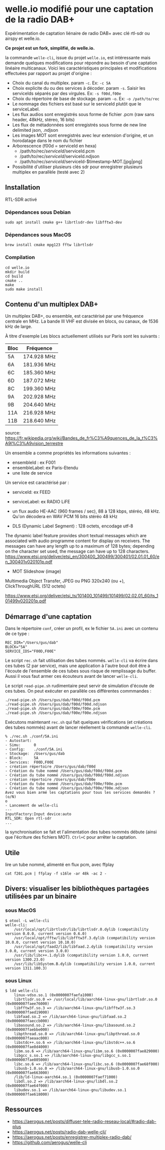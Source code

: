 # welle.io modifié pour une captation de la radio DAB+

Expérimentation de captation liénaire de radio DAB+ avec clé rtl-sdr ou airspy et welle.io.

**Ce projet est un fork, simplifié, de welle.io.**

la commande `welle-cli`, issue du projet `welle.io`, est intéressante mais demande quelques modifications pour répondre au besoin d'une captation linéaire multicanaux. Voici les caractéristiques principales et modifications effectuées par rapport au projet d'origine :

- Choix du canal du multiplex. param `-c`. Ex: `-c 5A`
- Choix explicite du ou des services à décoder. param `-s`. Saisir les serviceIds séparés par des virgules. Ex: `-s f00d,f00e`
- Choix du répertoire de base de stockage. param `-o`. Ex: `-o /path/to/rec`
- Le nommage des fichiers est basé sur le serviceId plutôt que le serviceLabel.
- Les flux audios sont enregistrés sous forme de fichier .pcm (raw sans header, 48kHz, stéreo, 16 bits)
- Les flux de métadonnées sont enregistrés sous forme de new line delimited json, .ndjson
- Les images MOT sont enregistrés avec leur extension d'origine, et un horodatage dans le nom du fichier
- Arborescence (f00d = serviceId en hexa)
  - /path/to/rec/$serviceId/$serviceId.pcm
  - /path/to/rec/$serviceId/$serviceId.ndjson
  - /path/to/rec/$serviceId/$serviceId-$timestamp-MOT.[jpg|png]
- Possibilité d'utiliser plusieurs clés sdr pour enregistrer plusieurs multiplex en parallèle (testé avec 2)

## Installation

RTL-SDR activé

### Dépendances sous Debian

```
sudo apt install cmake g++ librtlsdr-dev libfftw3-dev
```

### Dépendances sous MacOS

```
brew install cmake mpg123 fftw librtlsdr
```

### Compilation

```
cd welle.io
mkdir build
cd build
cmake ..
make
sudo make install
```

## Contenu d'un multiplex DAB+

Un multiplex DAB+, ou ensemble, est caractérisé par une fréquence centrale en MHz.
La bande III VHF est divisée en blocs, ou canaux, de 1536 kHz de large.

À titre d'exemple Les blocs actuellement utilisés sur Paris sont les suivants :

| Bloc | Fréquence   |
| ---- | ----------- |
|  5A  | 174.928 MHz |
|  6A  | 181.936 MHz |
|  6C  | 185.360 MHz |
|  6D  | 187.072 MHz |
|  8C  | 199.360 MHz |
|  9A  | 202.928 MHz |
|  9B  | 204.640 MHz |
| 11A  | 216.928 MHz |
| 11B  | 218.640 MHz |

source: https://fr.wikipedia.org/wiki/Bandes_de_fr%C3%A9quences_de_la_t%C3%A9l%C3%A9vision_terrestre

Un ensemble a comme propriétés les informations suivantes :

- ensembleId : ex F001
- ensembleLabel: ex Paris-Etendu
- une liste de service

Un service est caractérisé par :

- serviceId: ex FEED
- serviceLabel: ex RADIO LiFE
- un flux audio HE-AAC (960 frames / sec), 88 à 128 kbps, stéréo, 48 kHz. Qu'on décodera en WAV PCM 16 bits stéréo 48 kHz

- DLS (Dynamic Label Segment) : 128 octets, encodage utf-8
  
The dynamic label feature provides short textual messages which are associated with audio programme content for
display on receivers. The messages can have any length up to a maximum of 128 bytes; depending on the character set
used, the message can have up to 128 characters. 
https://www.etsi.org/deliver/etsi_en/300400_300499/300401/02.01.01_60/en_300401v020101p.pdf

- MOT Slideshow (image)

Multimedia Object Transfer, JPEG ou PNG 320x240 (ou +), ClickThroughURL (512 octets)

https://www.etsi.org/deliver/etsi_ts/101400_101499/101499/02.02.01_60/ts_101499v020201p.pdf

## Démarrage d'une captation

Dans le répertoire `conf`, créer un profil, ex le fichier `5A.ini` avec un contenu de ce type :

```
REC_DIR="/Users/gus/dab"
BLOCK="5A"
SERVICE_IDS="F00D,F00E"
```

Le script `rec.sh` fait utilisation des tubes nommés. `welle-cli` va écrire dans ces tubes (2 par service), mais une application à l'autre bout doit être à l'écoute de l'ensemble de ces tubes sous risque de remplissage du buffer. Aussi il vous faut armer ces écouteurs avant de lancer `welle-cli`.

Le script `read-pipe.sh` rudimentaire peut servir de simulation d'écoute de ces tubes. On peut exécuter en parallèle ces différentes commmandes :

```
./read-pipe.sh /Users/gus/dab/f00d/f00d.pcm
./read-pipe.sh /Users/gus/dab/f00d/f00d.ndjson
./read-pipe.sh /Users/gus/dab/f00e/f00e.pcm
./read-pipe.sh /Users/gus/dab/f00e/f00e.ndjson
```

Exécutons maintenant `rec.sh` qui fait quelques vérifications (et créations des tubes nommés) avant de lancer réellement la commande `welle-cli`.

```
% ./rec.sh ./conf/5A.ini
- Autostart:
- Simu:      0
- Config:    ./conf/5A.ini
- Stockage:  /Users/gus/dab
- Block:     5A
- Services:  F00D,F00E
- création répertoire /Users/gus/dab/f00d
- Création du tube nommé /Users/gus/dab/f00d/f00d.pcm
- Création du tube nommé /Users/gus/dab/f00d/f00d.ndjson
- création répertoire /Users/gus/dab/f00e
- Création du tube nommé /Users/gus/dab/f00e/f00e.pcm
- Création du tube nommé /Users/gus/dab/f00e/f00e.ndjson
Avez vous bien armé les captations pour tous les services demandés ? (o/N)
o
- Lancement de welle-cli
---
InputFactory:Input device:auto
RTL_SDR: Open rtl-sdr
...
```

la synchronisation se fait et l'alimentation des tubes nommés débute (ainsi que l'écriture des fichiers MOT). `Ctrl+C` pour arrêter la captation.

## Utile

lire un tube nommé, alimenté en flux pcm, avec ffplay

```
cat f201.pcm | ffplay -f s16le -ar 48k -ac 2 -
```

## Divers: visualiser les bibliothèques partagées utilisées par un binaire

### sous MacOS

```
$ otool -L welle-cli
welle-cli:
	/usr/local/opt/librtlsdr/lib/librtlsdr.0.dylib (compatibility version 0.0.0, current version 0.6.0)
	/usr/local/opt/fftw/lib/libfftw3f.3.dylib (compatibility version 10.0.0, current version 10.10.0)
	/usr/local/opt/faad2/lib/libfaad.2.dylib (compatibility version 3.0.0, current version 3.0.0)
	/usr/lib/libc++.1.dylib (compatibility version 1.0.0, current version 1300.23.0)
	/usr/lib/libSystem.B.dylib (compatibility version 1.0.0, current version 1311.100.3)
```

### sous Linux

```
$ ldd welle-cli
	linux-vdso.so.1 (0x0000007faefa1000)
	librtlsdr.so.0 => /usr/local/lib/aarch64-linux-gnu/librtlsdr.so.0 (0x0000007faee76000)
	libfftw3f.so.3 => /lib/aarch64-linux-gnu/libfftw3f.so.3 (0x0000007faed19000)
	libfaad.so.2 => /lib/aarch64-linux-gnu/libfaad.so.2 (0x0000007faeccb000)
	libasound.so.2 => /lib/aarch64-linux-gnu/libasound.so.2 (0x0000007faebbe000)
	libpthread.so.0 => /lib/aarch64-linux-gnu/libpthread.so.0 (0x0000007faeaac000)
	libstdc++.so.6 => /lib/aarch64-linux-gnu/libstdc++.so.6 (0x0000007fae8d4000)
	libm.so.6 => /lib/aarch64-linux-gnu/libm.so.6 (0x0000007fae829000)
	libgcc_s.so.1 => /lib/aarch64-linux-gnu/libgcc_s.so.1 (0x0000007fae805000)
	libc.so.6 => /lib/aarch64-linux-gnu/libc.so.6 (0x0000007fae68f000)
	libusb-1.0.so.0 => /lib/aarch64-linux-gnu/libusb-1.0.so.0 (0x0000007fae663000)
	/lib/ld-linux-aarch64.so.1 (0x0000007faef71000)
	libdl.so.2 => /lib/aarch64-linux-gnu/libdl.so.2 (0x0000007fae64f000)
	libudev.so.1 => /lib/aarch64-linux-gnu/libudev.so.1 (0x0000007fae618000)
```

## Ressources

- https://aerogus.net/posts/diffuser-tele-radio-reseau-local/#radio-dab-plus
- https://aerogus.net/posts/radio-dab-welle-cli/
- https://aerogus.net/posts/enregistrer-multiplex-radio-dab/
- https://github.com/aerogus/welle-cli
